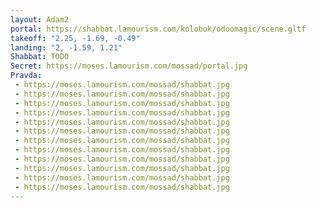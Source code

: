 ```yaml
---
layout: Adam2
portal: https://shabbat.lamourism.com/kolobok/odoomagic/scene.gltf
takeoff: "2.25, -1.69, -0.49"
landing: "2, -1.59, 1.21"
Shabbat: TODO
Secret: https://moses.lamourism.com/mossad/portal.jpg
Pravda:
 - https://moses.lamourism.com/mossad/shabbat.jpg
 - https://moses.lamourism.com/mossad/shabbat.jpg
 - https://moses.lamourism.com/mossad/shabbat.jpg
 - https://moses.lamourism.com/mossad/shabbat.jpg
 - https://moses.lamourism.com/mossad/shabbat.jpg
 - https://moses.lamourism.com/mossad/shabbat.jpg
 - https://moses.lamourism.com/mossad/shabbat.jpg
 - https://moses.lamourism.com/mossad/shabbat.jpg
 - https://moses.lamourism.com/mossad/shabbat.jpg
 - https://moses.lamourism.com/mossad/shabbat.jpg
 - https://moses.lamourism.com/mossad/shabbat.jpg
 - https://moses.lamourism.com/mossad/shabbat.jpg
---
```

